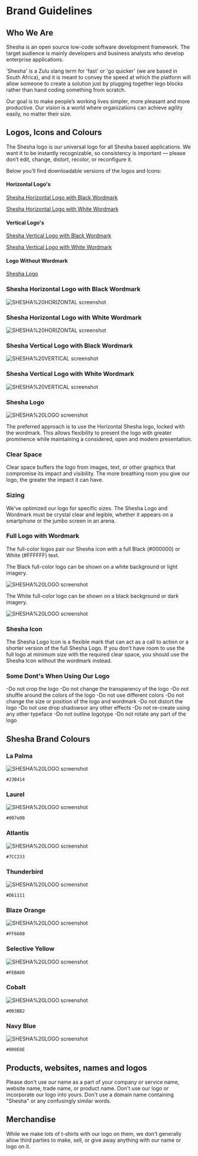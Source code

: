 # Brand Guidelines

## Who We Are

Shesha is an open source low-code software development framework. The target audience is mainly developers and business analysts who develop enterprise applications.

'Shesha' is a Zulu slang term for 'fast' or 'go quicker' (we are based in South Africa), and it is meant to convey the speed at which the platform will allow someone to create a solution just by plugging together lego blocks rather than hand coding something from scratch.

Our goal is to make people’s working lives simpler, more
pleasant and more productive.
Our vision is a world where organizations can achieve agility
easily, no matter their size.


## Logos, Icons and Colours

The Shesha logo is our universal logo for all Shesha based applications. We want it to be instantly recognizable, so consistency is important — please don’t edit, change, distort, recolor, or reconfigure it.

Below you’ll find downloadable versions of the logos and Icons:

#### Horizontal Logo's
[Shesha Horizontal Logo with Black Wordmark](https://github.com/Boxfusion/shesha-docs/blob/main/docs/assets/SHESHA%20HORIZONTAL.png?raw=true)

[Shesha Horizontal Logo with White Wordmark](https://github.com/Boxfusion/shesha-docs/blob/main/docs/assets/SHESHA%20HORIZONTAL%20WHITE.png?raw=true)

#### Vertical Logo's
[Shesha Vertical Logo with Black Wordmark](https://github.com/Boxfusion/shesha-docs/blob/main/docs/assets/SHESHA%20VERTICAL.png?raw=true)

[Shesha Vertical Logo with White Wordmark](https://github.com/Boxfusion/shesha-docs/blob/main/docs/assets/SHESHA%20VERTICAL%20WHITE.png?raw=true)

#### Logo Without Wordmark
[Shesha Logo](https://github.com/Boxfusion/shesha-docs/blob/main/docs/assets/SHESHA%20LOGO.png?raw=true)

### Shesha Horizontal Logo with Black Wordmark

![SHESHA%20HORIZONTAL screenshot](https://github.com/Boxfusion/shesha-docs/blob/main/docs/assets/SHESHA%20HORIZONTAL.png?raw=true)

### Shesha Horizontal Logo with White Wordmark

![SHESHA%20HORIZONTAL screenshot](https://github.com/Boxfusion/shesha-docs/blob/main/docs/assets/SHESHA%20HORIZONTAL%20WHITE%20WITH%20BACKGROUND.png?raw=true)

### Shesha Vertical Logo with Black Wordmark

![SHESHA%20VERTICAL screenshot](https://github.com/Boxfusion/shesha-docs/blob/main/docs/assets/SHESHA%20VERTICAL.png?raw=true)

### Shesha Vertical Logo with White Wordmark

![SHESHA%20VERTICAL screenshot](https://github.com/Boxfusion/shesha-docs/blob/main/docs/assets/SHESHA%20VERTICAL%20WHITE%20WITH%20BACKGROUND.png?raw=true)

### Shesha Logo

![SHESHA%20LOGO screenshot](https://github.com/Boxfusion/shesha-docs/blob/main/docs/assets/SHESHA%20LOGO.png?raw=true)

The preferred approach is to use the Horizontal Shesha logo, locked with the wordmark. This allows flexibility to present the logo with greater prominence while maintaining a considered, open and modern presentation.

### Clear Space

Clear space buffers the logo from images, text, or other graphics that compromise its impact and visibility. The more breathing room you give our logo, the greater the impact it can have.

### Sizing

We’ve optimized our logo for specific sizes. The Shesha Logo and Wordmark must be crystal clear and legible, whether it appears on a smartphone or the jumbo screen in an arena.

### Full Logo with Wordmark

The full-color logos pair our Shesha icon with a full Black (#000000) or White (#FFFFFF) text.

The Black full-color logo can be shown on a white background or light imagery.

![SHESHA%20LOGO screenshot](https://github.com/Boxfusion/shesha-docs/blob/main/docs/assets/Shesha%20Black%20Example.jpg?raw=true)

The White full-color logo can be shown on a black background or dark imagery.

![SHESHA%20LOGO screenshot](https://github.com/Boxfusion/shesha-docs/blob/main/docs/assets/Shesha-White-Example.jpg?raw=true)

### Shesha Icon

The Shesha Logo Icon is a flexible mark that can act as a call to action or a shorter version of the full Shesha Logo. If you don't have room to use the full logo at minimum size with the required clear space, you should use the Shesha Icon without the wordmark instead.

### Some Dont's When Using Our Logo

-Do not crop the logo
-Do not change the transparency of the logo
-Do not shuffle around the colors of the logo
-Do not use different colors
-Do not change the size or position of the logo and wordmark
-Do not distort the logo
-Do not use drop shadowsor any other effects
-Do not re-create using any other typeface
-Do not outline logotype
-Do not rotate any part of the logo

## Shesha Brand Colours

### La Palma
![SHESHA%20LOGO screenshot](https://github.com/Boxfusion/shesha-docs/blob/main/docs/assets/Shesha%20Colour%20La%20Palma.png?raw=true)
``` shell
#23B414
```


### Laurel
![SHESHA%20LOGO screenshot](https://github.com/Boxfusion/shesha-docs/blob/main/docs/assets/Shesha%20Colour%20Laurel.png?raw=true)
``` shell
#007e00
```

### Atlantis
![SHESHA%20LOGO screenshot](https://github.com/Boxfusion/shesha-docs/blob/main/docs/assets/Shesha%20Colour%20Atlantis.png?raw=true)
``` shell
#7CC233
```


### Thunderbird
![SHESHA%20LOGO screenshot](https://github.com/Boxfusion/shesha-docs/blob/main/docs/assets/Shesha%20Colour%20Thunderbird.png?raw=true)
``` shell
#D61111
```


### Blaze Orange
![SHESHA%20LOGO screenshot](https://github.com/Boxfusion/shesha-docs/blob/main/docs/assets/Shesha%20Colour%20Blaze%20Orange.png?raw=true)
``` shell
#FF6600
```

### Selective Yellow
![SHESHA%20LOGO screenshot](https://github.com/Boxfusion/shesha-docs/blob/main/docs/assets/Shesha%20Colour%20Selective%20Yellow.png?raw=true)
``` shell
#FEBA00
```

### Cobalt
![SHESHA%20LOGO screenshot](https://github.com/Boxfusion/shesha-docs/blob/main/docs/assets/Shesha%20Colour%20Cobalt.png?raw=true)
``` shell
#003BB2
```


### Navy Blue
![SHESHA%20LOGO screenshot](https://github.com/Boxfusion/shesha-docs/blob/main/docs/assets/Shesha%20Colour%20Navy%20Blue.png?raw=true)
``` shell
#000E8E
```

## Products, websites, names and logos

Please don't use our name as a part of your company or service name, website name, trade name, or product name. Don't use our logo or incorporate our logo into yours. Don't use a domain name containing "Shesha" or any confusingly similar words.

## Merchandise

While we make lots of t-shirts with our logo on them, we don't generally allow third parties to make, sell, or give away anything with our name or logo on it.

